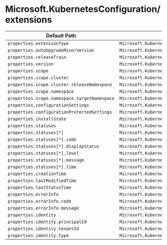 # Microsoft.KubernetesConfiguration/extensions

| Default Path | Alias |
|---|---|
| `properties.extensionType` | `Microsoft.KubernetesConfiguration/extensions/extensionType` |
| `properties.autoUpgradeMinorVersion` | `Microsoft.KubernetesConfiguration/extensions/autoUpgradeMinorVersion` |
| `properties.releaseTrain` | `Microsoft.KubernetesConfiguration/extensions/releaseTrain` |
| `properties.version` | `Microsoft.KubernetesConfiguration/extensions/version` |
| `properties.scope` | `Microsoft.KubernetesConfiguration/extensions/scope` |
| `properties.scope.cluster` | `Microsoft.KubernetesConfiguration/extensions/scope.cluster` |
| `properties.scope.cluster.releaseNamespace` | `Microsoft.KubernetesConfiguration/extensions/scope.cluster.releaseNamespace` |
| `properties.scope.namespace` | `Microsoft.KubernetesConfiguration/extensions/scope.namespace` |
| `properties.scope.namespace.targetNamespace` | `Microsoft.KubernetesConfiguration/extensions/scope.namespace.targetNamespace` |
| `properties.configurationSettings` | `Microsoft.KubernetesConfiguration/extensions/configurationSettings` |
| `properties.configurationProtectedSettings` | `Microsoft.KubernetesConfiguration/extensions/configurationProtectedSettings` |
| `properties.installState` | `Microsoft.KubernetesConfiguration/extensions/installState` |
| `properties.statuses` | `Microsoft.KubernetesConfiguration/extensions/statuses` |
| `properties.statuses[*]` | `Microsoft.KubernetesConfiguration/extensions/statuses[*]` |
| `properties.statuses[*].code` | `Microsoft.KubernetesConfiguration/extensions/statuses[*].code` |
| `properties.statuses[*].displayStatus` | `Microsoft.KubernetesConfiguration/extensions/statuses[*].displayStatus` |
| `properties.statuses[*].level` | `Microsoft.KubernetesConfiguration/extensions/statuses[*].level` |
| `properties.statuses[*].message` | `Microsoft.KubernetesConfiguration/extensions/statuses[*].message` |
| `properties.statuses[*].time` | `Microsoft.KubernetesConfiguration/extensions/statuses[*].time` |
| `properties.creationTime` | `Microsoft.KubernetesConfiguration/extensions/creationTime` |
| `properties.lastModifiedTime` | `Microsoft.KubernetesConfiguration/extensions/lastModifiedTime` |
| `properties.lastStatusTime` | `Microsoft.KubernetesConfiguration/extensions/lastStatusTime` |
| `properties.errorInfo` | `Microsoft.KubernetesConfiguration/extensions/errorInfo` |
| `properties.errorInfo.code` | `Microsoft.KubernetesConfiguration/extensions/errorInfo.code` |
| `properties.errorInfo.message` | `Microsoft.KubernetesConfiguration/extensions/errorInfo.message` |
| `properties.identity` | `Microsoft.KubernetesConfiguration/extensions/identity` |
| `properties.identity.principalId` | `Microsoft.KubernetesConfiguration/extensions/identity.principalId` |
| `properties.identity.tenantId` | `Microsoft.KubernetesConfiguration/extensions/identity.tenantId` |
| `properties.identity.type` | `Microsoft.KubernetesConfiguration/extensions/identity.type` |

